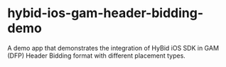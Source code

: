 # hybid-ios-gam-header-bidding-demo
A demo app that demonstrates the integration of HyBid iOS SDK in GAM (DFP) Header Bidding format with different placement types.
